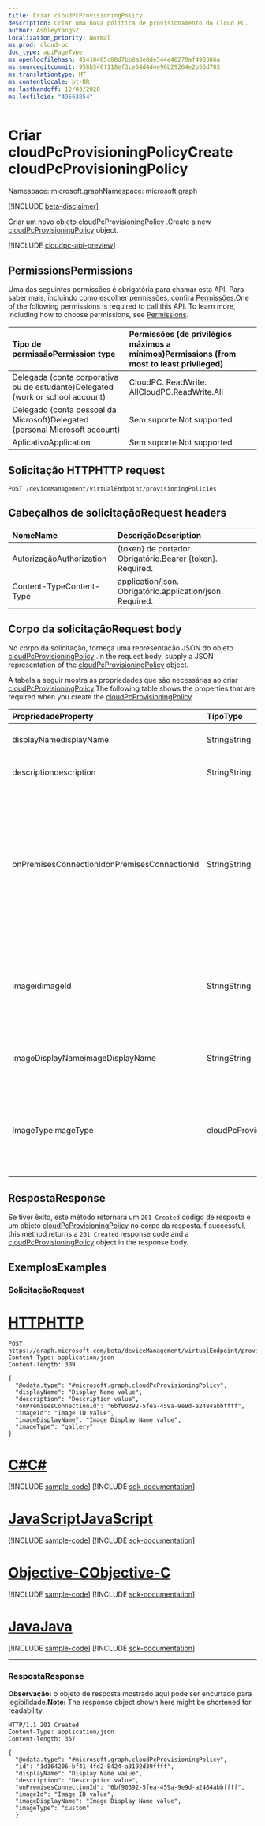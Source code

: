 ```yaml
---
title: Criar cloudPcProvisioningPolicy
description: Criar uma nova política de provisionamento do Cloud PC.
author: AshleyYangSZ
localization_priority: Normal
ms.prod: cloud-pc
doc_type: apiPageType
ms.openlocfilehash: 45410405c88d7bb8a3e8de544e40279af490386a
ms.sourcegitcommit: 958b540f118ef3ce64d4d4e96b29264e2b56d703
ms.translationtype: MT
ms.contentlocale: pt-BR
ms.lasthandoff: 12/03/2020
ms.locfileid: "49563854"
---
```

# <a name="create-cloudpcprovisioningpolicy"></a><span data-ttu-id="cf97c-103">Criar cloudPcProvisioningPolicy</span><span class="sxs-lookup"><span data-stu-id="cf97c-103">Create cloudPcProvisioningPolicy</span></span>

<span data-ttu-id="cf97c-104">Namespace: microsoft.graph</span><span class="sxs-lookup"><span data-stu-id="cf97c-104">Namespace: microsoft.graph</span></span>

[!INCLUDE [beta-disclaimer](../../includes/beta-disclaimer.md)]

<span data-ttu-id="cf97c-105">Criar um novo objeto [cloudPcProvisioningPolicy](../resources/cloudpcprovisioningpolicy.md) .</span><span class="sxs-lookup"><span data-stu-id="cf97c-105">Create a new [cloudPcProvisioningPolicy](../resources/cloudpcprovisioningpolicy.md) object.</span></span>

[!INCLUDE [cloudpc-api-preview](../../includes/cloudpc-api-preview.md)]

## <a name="permissions"></a><span data-ttu-id="cf97c-106">Permissions</span><span class="sxs-lookup"><span data-stu-id="cf97c-106">Permissions</span></span>

<span data-ttu-id="cf97c-p101">Uma das seguintes permissões é obrigatória para chamar esta API. Para saber mais, incluindo como escolher permissões, confira [Permissões](/graph/permissions-reference).</span><span class="sxs-lookup"><span data-stu-id="cf97c-p101">One of the following permissions is required to call this API. To learn more, including how to choose permissions, see [Permissions](/graph/permissions-reference).</span></span>

|<span data-ttu-id="cf97c-109">Tipo de permissão</span><span class="sxs-lookup"><span data-stu-id="cf97c-109">Permission type</span></span>|<span data-ttu-id="cf97c-110">Permissões (de privilégios máximos a mínimos)</span><span class="sxs-lookup"><span data-stu-id="cf97c-110">Permissions (from most to least privileged)</span></span>|
|:---|:---|
|<span data-ttu-id="cf97c-111">Delegada (conta corporativa ou de estudante)</span><span class="sxs-lookup"><span data-stu-id="cf97c-111">Delegated (work or school account)</span></span>|<span data-ttu-id="cf97c-112">CloudPC. ReadWrite. All</span><span class="sxs-lookup"><span data-stu-id="cf97c-112">CloudPC.ReadWrite.All</span></span>|
|<span data-ttu-id="cf97c-113">Delegado (conta pessoal da Microsoft)</span><span class="sxs-lookup"><span data-stu-id="cf97c-113">Delegated (personal Microsoft account)</span></span>|<span data-ttu-id="cf97c-114">Sem suporte.</span><span class="sxs-lookup"><span data-stu-id="cf97c-114">Not supported.</span></span>|
|<span data-ttu-id="cf97c-115">Aplicativo</span><span class="sxs-lookup"><span data-stu-id="cf97c-115">Application</span></span>|<span data-ttu-id="cf97c-116">Sem suporte.</span><span class="sxs-lookup"><span data-stu-id="cf97c-116">Not supported.</span></span>|

## <a name="http-request"></a><span data-ttu-id="cf97c-117">Solicitação HTTP</span><span class="sxs-lookup"><span data-stu-id="cf97c-117">HTTP request</span></span>

<!-- {
  "blockType": "ignored"
}
-->

``` http
POST /deviceManagement/virtualEndpoint/provisioningPolicies
```

## <a name="request-headers"></a><span data-ttu-id="cf97c-118">Cabeçalhos de solicitação</span><span class="sxs-lookup"><span data-stu-id="cf97c-118">Request headers</span></span>

| <span data-ttu-id="cf97c-119">Nome</span><span class="sxs-lookup"><span data-stu-id="cf97c-119">Name</span></span>          | <span data-ttu-id="cf97c-120">Descrição</span><span class="sxs-lookup"><span data-stu-id="cf97c-120">Description</span></span>                |
| :------------ | :------------------------  |
| <span data-ttu-id="cf97c-121">Autorização</span><span class="sxs-lookup"><span data-stu-id="cf97c-121">Authorization</span></span> | <span data-ttu-id="cf97c-p102">{token} de portador. Obrigatório.</span><span class="sxs-lookup"><span data-stu-id="cf97c-p102">Bearer {token}. Required.</span></span>  |
| <span data-ttu-id="cf97c-124">Content-Type</span><span class="sxs-lookup"><span data-stu-id="cf97c-124">Content-Type</span></span>  | <span data-ttu-id="cf97c-p103">application/json. Obrigatório.</span><span class="sxs-lookup"><span data-stu-id="cf97c-p103">application/json. Required.</span></span>|

## <a name="request-body"></a><span data-ttu-id="cf97c-127">Corpo da solicitação</span><span class="sxs-lookup"><span data-stu-id="cf97c-127">Request body</span></span>

<span data-ttu-id="cf97c-128">No corpo da solicitação, forneça uma representação JSON do objeto [cloudPcProvisioningPolicy](../resources/cloudpcprovisioningpolicy.md) .</span><span class="sxs-lookup"><span data-stu-id="cf97c-128">In the request body, supply a JSON representation of the [cloudPcProvisioningPolicy](../resources/cloudpcprovisioningpolicy.md) object.</span></span>

<span data-ttu-id="cf97c-129">A tabela a seguir mostra as propriedades que são necessárias ao criar [cloudPcProvisioningPolicy](../resources/cloudpcprovisioningpolicy.md).</span><span class="sxs-lookup"><span data-stu-id="cf97c-129">The following table shows the properties that are required when you create the [cloudPcProvisioningPolicy](../resources/cloudpcprovisioningpolicy.md).</span></span>

|<span data-ttu-id="cf97c-130">Propriedade</span><span class="sxs-lookup"><span data-stu-id="cf97c-130">Property</span></span>|<span data-ttu-id="cf97c-131">Tipo</span><span class="sxs-lookup"><span data-stu-id="cf97c-131">Type</span></span>|<span data-ttu-id="cf97c-132">Descrição</span><span class="sxs-lookup"><span data-stu-id="cf97c-132">Description</span></span>|
|:---|:---|:---|
|<span data-ttu-id="cf97c-133">displayName</span><span class="sxs-lookup"><span data-stu-id="cf97c-133">displayName</span></span>|<span data-ttu-id="cf97c-134">String</span><span class="sxs-lookup"><span data-stu-id="cf97c-134">String</span></span>|<span data-ttu-id="cf97c-135">O nome de exibição da política de provisionamento.</span><span class="sxs-lookup"><span data-stu-id="cf97c-135">The display name for the provisioning policy.</span></span>|
|<span data-ttu-id="cf97c-136">description</span><span class="sxs-lookup"><span data-stu-id="cf97c-136">description</span></span>|<span data-ttu-id="cf97c-137">String</span><span class="sxs-lookup"><span data-stu-id="cf97c-137">String</span></span>|<span data-ttu-id="cf97c-138">A descrição da política de provisionamento.</span><span class="sxs-lookup"><span data-stu-id="cf97c-138">The provisioning policy description.</span></span>|
|<span data-ttu-id="cf97c-139">onPremisesConnectionId</span><span class="sxs-lookup"><span data-stu-id="cf97c-139">onPremisesConnectionId</span></span>|<span data-ttu-id="cf97c-140">String</span><span class="sxs-lookup"><span data-stu-id="cf97c-140">String</span></span>|<span data-ttu-id="cf97c-141">A ID do cloudPcOnPremisesConnection.</span><span class="sxs-lookup"><span data-stu-id="cf97c-141">The ID of the cloudPcOnPremisesConnection.</span></span> <span data-ttu-id="cf97c-142">Para garantir que os computadores em nuvem tenham conectividade de rede e que eles ingressem no domínio, escolha uma conexão com uma rede virtual validada pelo serviço de Cloud PC.</span><span class="sxs-lookup"><span data-stu-id="cf97c-142">To ensure that cloud PCs have network connectivity and that they domain join, choose a connection with a virtual network that’s validated by the cloud PC service.</span></span>|
|<span data-ttu-id="cf97c-143">imageid</span><span class="sxs-lookup"><span data-stu-id="cf97c-143">imageId</span></span>|<span data-ttu-id="cf97c-144">String</span><span class="sxs-lookup"><span data-stu-id="cf97c-144">String</span></span>|<span data-ttu-id="cf97c-145">A ID da imagem do sistema operacional que você deseja provisionar em PCs em nuvem.</span><span class="sxs-lookup"><span data-stu-id="cf97c-145">The ID of the OS image you want to provision on cloud PCs.</span></span> <span data-ttu-id="cf97c-146">O formato de uma imagem de tipo de galeria é: {publisher_offer_sku}.</span><span class="sxs-lookup"><span data-stu-id="cf97c-146">The format for a gallery type image is: {publisher_offer_sku}.</span></span>|
|<span data-ttu-id="cf97c-147">imageDisplayName</span><span class="sxs-lookup"><span data-stu-id="cf97c-147">imageDisplayName</span></span>|<span data-ttu-id="cf97c-148">String</span><span class="sxs-lookup"><span data-stu-id="cf97c-148">String</span></span>|<span data-ttu-id="cf97c-149">O nome de exibição para a imagem do sistema operacional que você está Provisionando.</span><span class="sxs-lookup"><span data-stu-id="cf97c-149">The display name for the OS image you’re provisioning.</span></span>|
|<span data-ttu-id="cf97c-150">ImageType</span><span class="sxs-lookup"><span data-stu-id="cf97c-150">imageType</span></span>|<span data-ttu-id="cf97c-151">cloudPcProvisioningPolicyImageType</span><span class="sxs-lookup"><span data-stu-id="cf97c-151">cloudPcProvisioningPolicyImageType</span></span>|<span data-ttu-id="cf97c-152">O tipo de imagem do sistema operacional (personalizada ou galeria) que você deseja provisionar em PCs em nuvem.</span><span class="sxs-lookup"><span data-stu-id="cf97c-152">The type of OS image (custom or gallery) you want to provision on cloud PCs.</span></span> <span data-ttu-id="cf97c-153">Os valores possíveis são: `gallery` e `custom`.</span><span class="sxs-lookup"><span data-stu-id="cf97c-153">Possible values are: `gallery`, `custom`.</span></span>|

## <a name="response"></a><span data-ttu-id="cf97c-154">Resposta</span><span class="sxs-lookup"><span data-stu-id="cf97c-154">Response</span></span>

<span data-ttu-id="cf97c-155">Se tiver êxito, este método retornará um `201 Created` código de resposta e um objeto [cloudPcProvisioningPolicy](../resources/cloudpcprovisioningpolicy.md) no corpo da resposta.</span><span class="sxs-lookup"><span data-stu-id="cf97c-155">If successful, this method returns a `201 Created` response code and a [cloudPcProvisioningPolicy](../resources/cloudpcprovisioningpolicy.md) object in the response body.</span></span>

## <a name="examples"></a><span data-ttu-id="cf97c-156">Exemplos</span><span class="sxs-lookup"><span data-stu-id="cf97c-156">Examples</span></span>

### <a name="request"></a><span data-ttu-id="cf97c-157">Solicitação</span><span class="sxs-lookup"><span data-stu-id="cf97c-157">Request</span></span>


# <a name="http"></a>[<span data-ttu-id="cf97c-158">HTTP</span><span class="sxs-lookup"><span data-stu-id="cf97c-158">HTTP</span></span>](#tab/http)
<!-- {
  "blockType": "request",
  "name": "create_cloudpcprovisioningpolicy_from_cloudpcprovisioningpolicy"
}
-->

``` http
POST https://graph.microsoft.com/beta/deviceManagement/virtualEndpoint/provisioningPolicies
Content-Type: application/json
Content-length: 309

{
  "@odata.type": "#microsoft.graph.cloudPcProvisioningPolicy",
  "displayName": "Display Name value",
  "description": "Description value",
  "onPremisesConnectionId": "6bf90392-5fea-459a-9e9d-a2484abbffff",
  "imageId": "Image ID value",
  "imageDisplayName": "Image Display Name value",
  "imageType": "gallery"
}
```
# <a name="c"></a>[<span data-ttu-id="cf97c-159">C#</span><span class="sxs-lookup"><span data-stu-id="cf97c-159">C#</span></span>](#tab/csharp)
[!INCLUDE [sample-code](../includes/snippets/csharp/create-cloudpcprovisioningpolicy-from-cloudpcprovisioningpolicy-csharp-snippets.md)]
[!INCLUDE [sdk-documentation](../includes/snippets/snippets-sdk-documentation-link.md)]

# <a name="javascript"></a>[<span data-ttu-id="cf97c-160">JavaScript</span><span class="sxs-lookup"><span data-stu-id="cf97c-160">JavaScript</span></span>](#tab/javascript)
[!INCLUDE [sample-code](../includes/snippets/javascript/create-cloudpcprovisioningpolicy-from-cloudpcprovisioningpolicy-javascript-snippets.md)]
[!INCLUDE [sdk-documentation](../includes/snippets/snippets-sdk-documentation-link.md)]

# <a name="objective-c"></a>[<span data-ttu-id="cf97c-161">Objective-C</span><span class="sxs-lookup"><span data-stu-id="cf97c-161">Objective-C</span></span>](#tab/objc)
[!INCLUDE [sample-code](../includes/snippets/objc/create-cloudpcprovisioningpolicy-from-cloudpcprovisioningpolicy-objc-snippets.md)]
[!INCLUDE [sdk-documentation](../includes/snippets/snippets-sdk-documentation-link.md)]

# <a name="java"></a>[<span data-ttu-id="cf97c-162">Java</span><span class="sxs-lookup"><span data-stu-id="cf97c-162">Java</span></span>](#tab/java)
[!INCLUDE [sample-code](../includes/snippets/java/create-cloudpcprovisioningpolicy-from-cloudpcprovisioningpolicy-java-snippets.md)]
[!INCLUDE [sdk-documentation](../includes/snippets/snippets-sdk-documentation-link.md)]

---


### <a name="response"></a><span data-ttu-id="cf97c-163">Resposta</span><span class="sxs-lookup"><span data-stu-id="cf97c-163">Response</span></span>

<span data-ttu-id="cf97c-164">**Observação:** o objeto de resposta mostrado aqui pode ser encurtado para legibilidade.</span><span class="sxs-lookup"><span data-stu-id="cf97c-164">**Note:** The response object shown here might be shortened for readability.</span></span>
<!-- {
  "blockType": "response",
  "truncated": true,
  "@odata.type": "microsoft.graph.cloudPcProvisioningPolicy"
}
-->

``` http
HTTP/1.1 201 Created
Content-Type: application/json
Content-length: 357

{
  "@odata.type": "#microsoft.graph.cloudPcProvisioningPolicy",
  "id": "1d164206-bf41-4fd2-8424-a3192d39ffff",
  "displayName": "Display Name value",
  "description": "Description value",
  "onPremisesConnectionId": "6bf90392-5fea-459a-9e9d-a2484abbffff",
  "imageId": "Image ID value",
  "imageDisplayName": "Image Display Name value",
  "imageType": "custom"
  }
```
